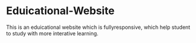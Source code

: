 # Eduicational-Website
This is an eduicational website which is fullyresponsive, which help student to study with more interative learning.
